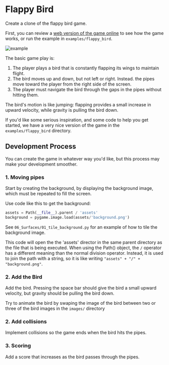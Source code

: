 # Flappy Bird

Create a clone of the flappy bird game. 

First, you can review a  [web version of the game online](https://flappybird.io/) to see how the game works, or run the example in `examples/flappy_bird`. 

![example](images/example.png)

 The basic game play is:

1. The player plays a bird that is constantly flapping its wings to maintain flight. 
2. The bird moves up and down, but not left or right. Instead. the pipes move toward the player from the right side of the screen.
3. The player must navigate the bird through the gaps in the pipes without hitting them. 

The bird's motion is like jumping: flapping provides a small increase in upward
velocity, while gravity is pulling the bird down. 

If you'd like some serious inspiration, and some code to help you get started, we have a very nice version 
of the game in the `examples/flappy_bird` directory.

## Development Process

You can create the game in whatever way you'd like, but this process may make your development smoother. 

### 1. Moving pipes

Start by creating the background, by displaying the background image, which must be repeated to fill the screen.

Use code like this to get the background:

```python from pathlib import Path
assets = Path(__file__).parent / 'assets'
background = pygame.image.load(assets/'background.png')
```

See ``06_Surfaces/01_tile_background.py`` for an example of how to tile the background image.

This code will open the the 'assets' director in the same parent directory as
the file that is being executed.  When using the Path() object, the `/` operator
has a different meaning than the normal division operator.  Instead, it is used
to join the path with a string, so it is like writing `"assets" + "/" + "background.png"`. 


### 2. Add the Bird

Add the bird. Pressing the space bar should give the bird a small upward
velocity, but gravity should be pulling the bird down.

Try to animate the bird by swaping the image of the bird between two or three of
the bird images in the `images/` directory

### 2. Add collisions

Implement collisions so the game ends when the bird hits the pipes.

### 3. Scoring

Add a score that increases as the bird passes through the pipes.